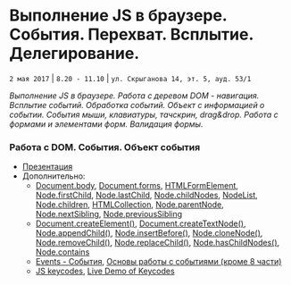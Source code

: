 #  Выполнение JS в браузере. События. Перехват. Всплытие. Делегирование.
`2 мая 2017` | `8.20 - 11.10` | `ул. Скрыганова 14, эт. 5, ауд. 53/1`

_Выполнение JS в браузере. Работа с деревом DOM - навигация. Всплытие событий. Обработка событий. Объект с информацией о событии. События мыши, клавиатуры, тачскрин, drag&drop. Работа с формами и элементами форм. Валидация формы._

### Работа с DOM. События. Объект события
* [Презентация](https://github.com/LisKorzun/learning-js__from-scratch-to-expert/blob/master/seminar_04/lecture/presentation/JS11_DOM_sh.pdf)
* Дополнительно:
    * [Document.body](https://developer.mozilla.org/ru/docs/Web/API/Document/body),
    [Document.forms](https://developer.mozilla.org/ru/docs/Web/API/Document/forms),
    [HTMLFormElement](https://developer.mozilla.org/en-US/docs/Web/API/HTMLFormElement),
    [Node.firstChild](https://developer.mozilla.org/ru/docs/Web/API/Node/firstChild),
    [Node.lastChild](https://developer.mozilla.org/ru/docs/Web/API/Node/lastChild),
    [Node.childNodes](https://developer.mozilla.org/ru/docs/Web/API/Node/childNodes),
    [NodeList](https://developer.mozilla.org/ru/docs/Web/API/NodeList),
    [Node.children](https://developer.mozilla.org/ru/docs/Web/API/ParentNode/children),
    [HTMLCollection](https://developer.mozilla.org/ru/docs/Web/API/HTMLCollection),
    [Node.parentNode](https://developer.mozilla.org/ru/docs/Web/API/Node/parentNode),
    [Node.nextSibling](https://developer.mozilla.org/ru/docs/Web/API/Node/nextSibling),
    [Node.previousSibling](https://developer.mozilla.org/ru/docs/Web/API/Node/previousSibling)
    * [Document.createElement()](https://developer.mozilla.org/ru/docs/DOM/document.createElement),
    [Document.createTextNode()](https://developer.mozilla.org/ru/docs/Web/API/Document/createTextNode),
    [Node.appendChild()](https://developer.mozilla.org/ru/docs/Web/API/Node/appendChild),
    [Node.insertBefore()](https://developer.mozilla.org/ru/docs/Web/API/Node/insertBefore),
    [Node.cloneNode()](https://developer.mozilla.org/ru/docs/Web/API/Node/cloneNode),
    [Node.removeChild()](https://developer.mozilla.org/ru/docs/Web/API/Node/removeChild),
    [Node.replaceChild()](https://developer.mozilla.org/ru/docs/Web/API/Node.replaceChild),
    [Node.hasChildNodes()](https://developer.mozilla.org/ru/docs/Web/API/Node/hasChildNodes),
    [Node.contains](https://developer.mozilla.org/ru/docs/Web/API/Node/contains)
    * [Events - События](https://developer.mozilla.org/en-US/docs/Web/Events),
    [Основы работы с событиями (кроме 8 части)](https://learn.javascript.ru/events-and-interfaces)
    * [JS keycodes](https://css-tricks.com/snippets/javascript/javascript-keycodes/),
    [Live Demo of Keycodes](http://keycode.info/)


